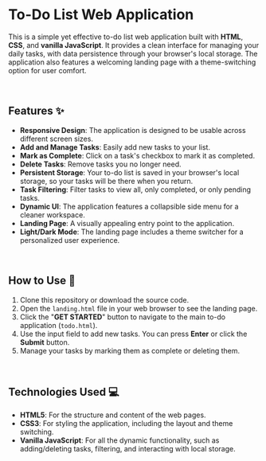 # To-Do List Web Application

This is a simple yet effective to-do list web application built with **HTML**, **CSS**, and **vanilla JavaScript**. It provides a clean interface for managing your daily tasks, with data persistence through your browser's local storage. The application also features a welcoming landing page with a theme-switching option for user comfort.

<br>

## Features ✨

* **Responsive Design**: The application is designed to be usable across different screen sizes.
* **Add and Manage Tasks**: Easily add new tasks to your list.
* **Mark as Complete**: Click on a task's checkbox to mark it as completed.
* **Delete Tasks**: Remove tasks you no longer need.
* **Persistent Storage**: Your to-do list is saved in your browser's local storage, so your tasks will be there when you return.
* **Task Filtering**: Filter tasks to view all, only completed, or only pending tasks.
* **Dynamic UI**: The application features a collapsible side menu for a cleaner workspace.
* **Landing Page**: A visually appealing entry point to the application.
* **Light/Dark Mode**: The landing page includes a theme switcher for a personalized user experience.

<br>

## How to Use 🚀

1.  Clone this repository or download the source code.
2.  Open the `landing.html` file in your web browser to see the landing page.
3.  Click the "**GET STARTED**" button to navigate to the main to-do application (`todo.html`).
4.  Use the input field to add new tasks. You can press **Enter** or click the **Submit** button.
5.  Manage your tasks by marking them as complete or deleting them.

<br>

## Technologies Used 💻

* **HTML5**: For the structure and content of the web pages.
* **CSS3**: For styling the application, including the layout and theme switching.
* **Vanilla JavaScript**: For all the dynamic functionality, such as adding/deleting tasks, filtering, and interacting with local storage.

